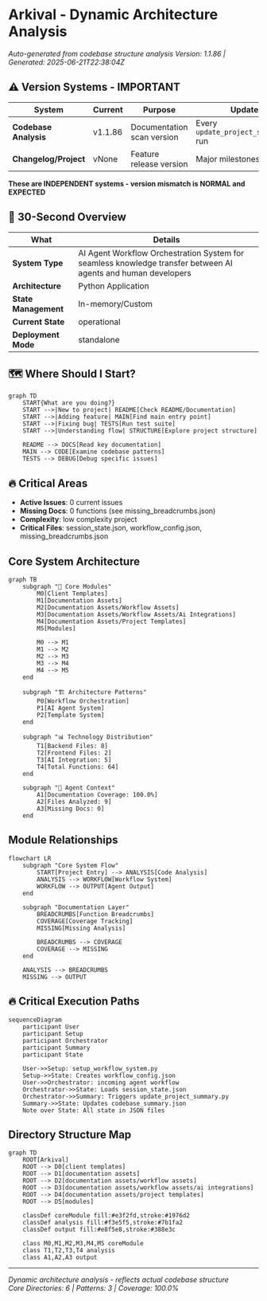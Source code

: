 # Arkival - Dynamic Architecture Analysis

*Auto-generated from codebase structure analysis*
*Version: 1.1.86 | Generated: 2025-06-21T22:38:04Z*

## ⚠️ Version Systems - IMPORTANT
| System | Current | Purpose | Updates |
|--------|---------|---------|---------|
| **Codebase Analysis** | v1.1.86 | Documentation scan version | Every `update_project_summary.py` run |
| **Changelog/Project** | vNone | Feature release version | Major milestones only |

**These are INDEPENDENT systems - version mismatch is NORMAL and EXPECTED**

## 🎯 30-Second Overview
| What | Details |
|------|---------|
| **System Type** | AI Agent Workflow Orchestration System for seamless knowledge transfer between AI agents and human developers |
| **Architecture** | Python Application |
| **State Management** | In-memory/Custom |
| **Current State** | operational |
| **Deployment Mode** | standalone |

## 🗺️ Where Should I Start?
```mermaid
graph TD
    START{What are you doing?} 
    START -->|New to project| README[Check README/Documentation]
    START -->|Adding feature| MAIN[Find main entry point]
    START -->|Fixing bug| TESTS[Run test suite]
    START -->|Understanding flow| STRUCTURE[Explore project structure]
    
    README --> DOCS[Read key documentation]
    MAIN --> CODE[Examine codebase patterns]
    TESTS --> DEBUG[Debug specific issues]
```

## 🔥 Critical Areas
- **Active Issues**: 0 current issues
- **Missing Docs**: 0 functions (see missing_breadcrumbs.json)
- **Complexity**: low complexity project
- **Critical Files**: session_state.json, workflow_config.json, missing_breadcrumbs.json

## Core System Architecture
```mermaid
graph TB
    subgraph "📁 Core Modules"
        M0[Client Templates]
        M1[Documentation Assets]
        M2[Documentation Assets/Workflow Assets]
        M3[Documentation Assets/Workflow Assets/Ai Integrations]
        M4[Documentation Assets/Project Templates]
        M5[Modules]

        M0 --> M1
        M1 --> M2
        M2 --> M3
        M3 --> M4
        M4 --> M5
    end

    subgraph "🏗 Architecture Patterns"
        P0[Workflow Orchestration]
        P1[AI Agent System]
        P2[Template System]
    end

    subgraph "📊 Technology Distribution"
        T1[Backend Files: 8]
        T2[Frontend Files: 2]
        T3[AI Integration: 5]
        T4[Total Functions: 64]
    end

    subgraph "🤖 Agent Context"
        A1[Documentation Coverage: 100.0%]
        A2[Files Analyzed: 9]
        A3[Missing Docs: 0]
    end
```

## Module Relationships
```mermaid
flowchart LR
    subgraph "Core System Flow"
        START[Project Entry] --> ANALYSIS[Code Analysis]
        ANALYSIS --> WORKFLOW[Workflow System]
        WORKFLOW --> OUTPUT[Agent Output]
    end
    
    subgraph "Documentation Layer"
        BREADCRUMBS[Function Breadcrumbs]
        COVERAGE[Coverage Tracking] 
        MISSING[Missing Analysis]
        
        BREADCRUMBS --> COVERAGE
        COVERAGE --> MISSING
    end
    
    ANALYSIS --> BREADCRUMBS
    MISSING --> OUTPUT
```

## 🔥 Critical Execution Paths
```mermaid
sequenceDiagram
    participant User
    participant Setup
    participant Orchestrator
    participant Summary
    participant State
    
    User->>Setup: setup_workflow_system.py
    Setup->>State: Creates workflow_config.json
    User->>Orchestrator: incoming agent workflow
    Orchestrator->>State: Loads session_state.json
    Orchestrator->>Summary: Triggers update_project_summary.py
    Summary->>State: Updates codebase_summary.json
    Note over State: All state in JSON files
```

## Directory Structure Map
```mermaid
graph TD
    ROOT[Arkival]
    ROOT --> D0[client templates]
    ROOT --> D1[documentation assets]
    ROOT --> D2[documentation assets/workflow assets]
    ROOT --> D3[documentation assets/workflow assets/ai integrations]
    ROOT --> D4[documentation assets/project templates]
    ROOT --> D5[modules]

    classDef coreModule fill:#e3f2fd,stroke:#1976d2
    classDef analysis fill:#f3e5f5,stroke:#7b1fa2
    classDef output fill:#e8f5e8,stroke:#388e3c
    
    class M0,M1,M2,M3,M4,M5 coreModule
    class T1,T2,T3,T4 analysis
    class A1,A2,A3 output
```

---
*Dynamic architecture analysis - reflects actual codebase structure*  
*Core Directories: 6 | Patterns: 3 | Coverage: 100.0%*
